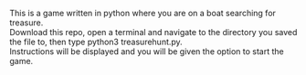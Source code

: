 This is a game written in python where you are on a boat searching for treasure. <br />
Download this repo, open a terminal and navigate to the directory you saved the file to, then type python3 treasurehunt.py.<br />
Instructions will be displayed and you will be given the option to start the game.
